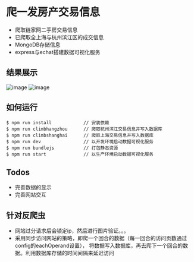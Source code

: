 # 爬一发房产交易信息

- 爬取链家网二手房交易信息
- 已爬取全上海与杭州滨江区的成交信息
- MongoDB存储信息
- express与echat搭建数据可视化服务

## 结果展示

![image](https://raw.github.com/lidad/climb-property/master/public/home_page.jpg)
![image](https://raw.github.com/lidad/climb-property/master/public/chart.jpg)

## 如何运行

```
$ npm run install            // 安装依赖
$ npm run climbhangzhou      // 爬取杭州滨江交易信息并写入数据库
$ npm run climbshanghai      // 爬取上海交易信息并写入数据库
$ npm run dev                // 以开发环境启动数据可视化服务
$ npm run bundlejs           // 打包静态资源
$ npm run start              // 以生产环境启动数据可视化服务
```

## Todos
- 完善数据的显示
- 完善网站交互

## 针对反爬虫
- 网站过分请求后会锁定ip，然后进行图片验证。。。
- 采用同步访问网站的策略，即爬一个回合的数据（每一回合的访问页数通过config的eachOperand设置），
  将数据写入数据库，再去爬下一个回合的数据。利用数据库存储的时间间隔来延迟访问
